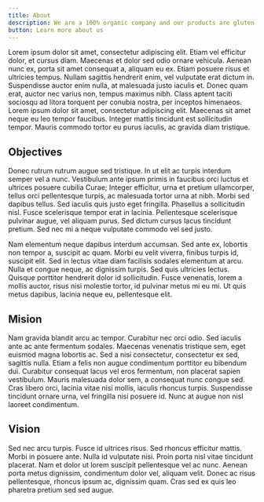 ```yaml
---
title: About
description: We are a 100% organic company and our products are gluten-free.
button: Learn more about us
---
```


Lorem ipsum dolor sit amet, consectetur adipiscing elit. Etiam vel efficitur dolor, et cursus diam. Maecenas et dolor sed odio ornare vehicula. Aenean nunc ex, porta sit amet consequat a, aliquam eu ex. Etiam posuere risus et ultricies tempus. Nullam sagittis hendrerit enim, vel vulputate erat dictum in. Suspendisse auctor enim nulla, at malesuada justo iaculis et. Donec quam erat, auctor nec varius non, tempus maximus nibh. Class aptent taciti sociosqu ad litora torquent per conubia nostra, per inceptos himenaeos. Lorem ipsum dolor sit amet, consectetur adipiscing elit. Maecenas sit amet neque eu leo tempor faucibus. Integer mattis tincidunt est sollicitudin tempor. Mauris commodo tortor eu purus iaculis, ac gravida diam tristique.

## Objectives

Donec rutrum rutrum augue sed tristique. In ut elit ac turpis interdum semper vel a nunc. Vestibulum ante ipsum primis in faucibus orci luctus et ultrices posuere cubilia Curae; Integer efficitur, urna et pretium ullamcorper, tellus orci pellentesque turpis, ac malesuada tortor urna at nibh. Morbi sed dapibus tellus. Sed iaculis quis justo eget fringilla. Phasellus a sollicitudin nisl. Fusce scelerisque tempor erat in lacinia. Pellentesque scelerisque pulvinar augue, vel aliquam purus. Sed dictum cursus lacus tincidunt pretium. Sed nec mi a neque vulputate commodo vel sed justo.

Nam elementum neque dapibus interdum accumsan. Sed ante ex, lobortis non tempor a, suscipit ac quam. Morbi eu velit viverra, finibus turpis id, suscipit elit. Sed in lectus vitae diam facilisis sodales elementum at arcu. Nulla et congue neque, ac dignissim turpis. Sed quis ultricies lectus. Quisque porttitor hendrerit dolor id sollicitudin. Fusce venenatis, lorem a mollis auctor, risus nisi molestie tortor, id pulvinar metus mi eu mi. Ut quis metus dapibus, lacinia neque eu, pellentesque elit.

## Mision

Nam gravida blandit arcu ac tempor. Curabitur nec orci odio. Sed iaculis ante ac ante fermentum sodales. Maecenas venenatis tristique sem, eget euismod magna lobortis ac. Sed a nisi consectetur, consectetur ex sed, sagittis nulla. Etiam a felis non augue condimentum porttitor eu bibendum dui. Curabitur consequat lacus vel eros fermentum, non placerat sapien vestibulum. Mauris malesuada dolor sem, a consequat nunc congue sed. Cras libero orci, lacinia vitae nisi mollis, iaculis rhoncus turpis. Suspendisse tincidunt ornare urna, vel fringilla nisi posuere id. Nunc at augue non nisl laoreet condimentum.

## Vision

Sed nec arcu turpis. Fusce id ultrices risus. Sed rhoncus efficitur mattis. Morbi in posuere ante. Nulla id vulputate nisi. Proin porta nisl vitae tincidunt placerat. Nam et dolor ut lorem suscipit pellentesque vel ac nunc. Aenean porta metus dignissim, condimentum dolor vel, aliquam velit. Donec ac risus pellentesque, rhoncus ipsum ac, dignissim quam. Cras sed ex quis leo pharetra pretium sed sed augue.
